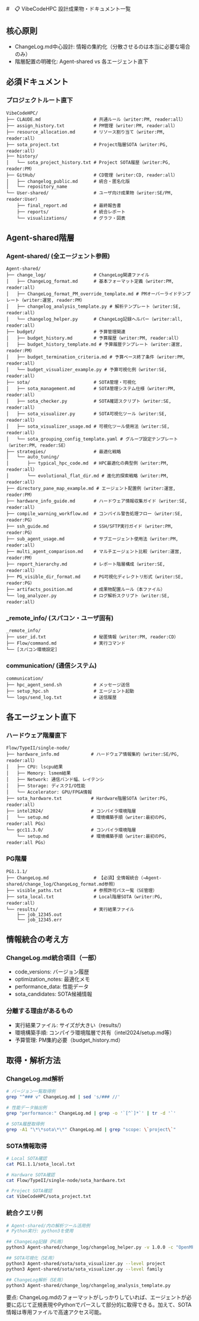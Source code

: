 #　📋 VibeCodeHPC 設計成果物・ドキュメント一覧

## 核心原則
- ChangeLog.md中心設計: 情報の集約化（分散させるのは本当に必要な場合のみ）
- 階層配置の明確化: Agent-shared vs 各エージェント直下

## 必須ドキュメント

### プロジェクトルート直下
```
VibeCodeHPC/
├── CLAUDE.md                    # 共通ルール（writer:PM, reader:all）
├── assign_history.txt           # PM管理（writer:PM, reader:all）
├── resource_allocation.md       # リソース割り当て（writer:PM, reader:all）
├── sota_project.txt             # Project階層SOTA（writer:PG, reader:all）
├── history/
│   └── sota_project_history.txt # Project SOTA履歴（writer:PG, reader:PM）
├── GitHub/                      # CD管理（writer:CD, reader:all）
│   ├── changelog_public.md      # 統合・匿名化版
│   └── repository_name
└── User-shared/                 # ユーザ向け成果物（writer:SE/PM, reader:User）
    ├── final_report.md          # 最終報告書
    ├── reports/                 # 統合レポート
    └── visualizations/          # グラフ・図表
```

## Agent-shared階層

### Agent-shared/ (全エージェント参照)
```
Agent-shared/
├── change_log/                  # ChangeLog関連ファイル
│   ├── ChangeLog_format.md      # 基本フォーマット定義（writer:PM, reader:all）
│   ├── ChangeLog_format_PM_override_template.md # PMオーバーライドテンプレート（writer:運営, reader:PM）
│   ├── changelog_analysis_template.py # 解析テンプレート（writer:SE, reader:all）
│   └── changelog_helper.py      # ChangeLog記録ヘルパー（writer:all, reader:all）
├── budget/                      # 予算管理関連
│   ├── budget_history.md        # 予算履歴（writer:PM, reader:all）
│   ├── budget_history_template.md # 予算履歴テンプレート（writer:運営, reader:PM）
│   ├── budget_termination_criteria.md # 予算ベース終了条件（writer:PM, reader:all）
│   └── budget_visualizer_example.py # 予算可視化例（writer:SE, reader:all）
├── sota/                        # SOTA管理・可視化
│   ├── sota_management.md       # SOTA管理システム仕様（writer:PM, reader:all）
│   ├── sota_checker.py          # SOTA確認スクリプト（writer:SE, reader:all）
│   ├── sota_visualizer.py       # SOTA可視化ツール（writer:SE, reader:all）
│   ├── sota_visualizer_usage.md # 可視化ツール使用法（writer:SE, reader:all）
│   └── sota_grouping_config_template.yaml # グループ設定テンプレート（writer:PM, reader:SE）
├── strategies/                  # 最適化戦略
│   └── auto_tuning/
│       ├── typical_hpc_code.md  # HPC最適化の典型例（writer:PM, reader:all）
│       └── evolutional_flat_dir.md # 進化的探索戦略（writer:PM, reader:all）
├── directory_pane_map_example.md # エージェント配置例（writer:運営, reader:PM）
├── hardware_info_guide.md       # ハードウェア情報収集ガイド（writer:SE, reader:all）
├── compile_warning_workflow.md  # コンパイル警告処理フロー（writer:SE, reader:PG）
├── ssh_guide.md                 # SSH/SFTP実行ガイド（writer:PM, reader:PG）
├── sub_agent_usage.md           # サブエージェント使用法（writer:PM, reader:all）
├── multi_agent_comparison.md    # マルチエージェント比較（writer:運営, reader:PM）
├── report_hierarchy.md          # レポート階層構成（writer:SE, reader:all）
├── PG_visible_dir_format.md     # PG可視化ディレクトリ形式（writer:SE, reader:PG）
├── artifacts_position.md        # 成果物配置ルール（本ファイル）
└── log_analyzer.py              # ログ解析スクリプト（writer:SE, reader:all）
```

### _remote_info/ (スパコン・ユーザ固有)
```
_remote_info/
├── user_id.txt                  # 秘匿情報（writer:PM, reader:CD）
├── Flow/command.md              # 実行コマンド
└── [スパコン環境設定]
```

### communication/ (通信システム)
```
communication/
├── hpc_agent_send.sh            # メッセージ送信
├── setup_hpc.sh                 # エージェント起動
└── logs/send_log.txt            # 送信履歴
```

## 各エージェント直下

### ハードウェア階層直下
```
Flow/TypeII/single-node/
├── hardware_info.md            # ハードウェア情報集約（writer:SE/PG, reader:all）
│   ├── CPU: lscpu結果
│   ├── Memory: lsmem結果  
│   ├── Network: 通信バンド幅、レイテンシ
│   ├── Storage: ディスクI/O性能
│   └── Accelerator: GPU/FPGA情報
├── sota_hardware.txt           # Hardware階層SOTA（writer:PG, reader:all）
├── intel2024/                  # コンパイラ環境階層
│   └── setup.md                # 環境構築手順（writer:最初のPG, reader:all PGs）
└── gcc11.3.0/                  # コンパイラ環境階層
    └── setup.md                # 環境構築手順（writer:最初のPG, reader:all PGs）
```

### PG階層
```
PG1.1.1/
├── ChangeLog.md                 # 【必須】全情報統合（→Agent-shared/change_log/ChangeLog_format.md参照）
├── visible_paths.txt            # 参照許可パス一覧（SE管理）
├── sota_local.txt               # Local階層SOTA（writer:PG, reader:all）
└── results/                     # 実行結果ファイル
    ├── job_12345.out
    └── job_12345.err
```

## 情報統合の考え方

### ChangeLog.md統合項目（一部）
- code_versions: バージョン履歴
- optimization_notes: 最適化メモ
- performance_data: 性能データ
- sota_candidates: SOTA候補情報

### 分離する理由があるもの
- 実行結果ファイル: サイズが大きい（results/）
- 環境構築手順: コンパイラ環境階層で共有（intel2024/setup.md等）
- 予算管理: PM集約必要（budget_history.md）

## 取得・解析方法

### ChangeLog.md解析
```bash
# バージョン一覧取得例
grep "^### v" ChangeLog.md | sed 's/### //'

# 性能データ抽出例
grep "performance:" ChangeLog.md | grep -o '`[^`]*`' | tr -d '`'

# SOTA履歴取得例
grep -A1 "\*\*sota\*\*" ChangeLog.md | grep "scope: \`project\`"
```

### SOTA情報取得
```bash
# Local SOTA確認
cat PG1.1.1/sota_local.txt

# Hardware SOTA確認  
cat Flow/TypeII/single-node/sota_hardware.txt

# Project SOTA確認
cat VibeCodeHPC/sota_project.txt
```

### 統合クエリ例
```bash
# Agent-shared/内の解析ツール活用例
# Python実行: python3を使用

## ChangeLog記録（PG用）
python3 Agent-shared/change_log/changelog_helper.py -v 1.0.0 -c "OpenMP並列化実装" -m "初回実装"

## SOTA可視化（SE用）  
python3 Agent-shared/sota/sota_visualizer.py --level project
python3 Agent-shared/sota/sota_visualizer.py --level family

## ChangeLog解析（SE用）
python3 Agent-shared/change_log/changelog_analysis_template.py
```

要点: ChangeLog.mdのフォーマットがしっかりしていれば、エージェントが必要に応じて正規表現やPythonでパースして部分的に取得できる。加えて、SOTA情報は専用ファイルで高速アクセス可能。